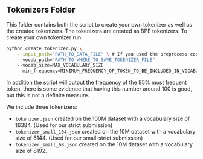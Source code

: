 ## Tokenizers Folder

This folder contains both the script to create your own tokenizer as well as the created tokenizers. The tokenizers are created as BPE tokenizers. To create your own tokenizer run:

```bash
python create_tokenizer.py \
    --input_path="PATH_TO_DATA_FILE" \ # If you used the preprocess code, this is the all.txt file
    --vocab_path="PATH_TO_WHERE_TO_SAVE_TOKENIZER_FILE"
    --vocab_size=MAX_VOCABULARY_SIZE
    --min_frequency=MINIMUM_FREQUENCY_OF_TOKEN_TO_BE_INCLUDED_IN_VOCABULARY
```

In addition the script will output the frequency of the 95% most frequent token, there is some evidence that having this number around 100 is good, but this is not a definite measure.

We include three tokenizers:

 - `tokenizer.json` created on the 100M dataset with a vocabulary size of 16384. (Used for our strict submission)
 - `tokenizer_small_104.json` created on the 10M dataset with a vocabulary size of 6144. (Used for our small-strict submission)
 - `tokenizer_small_68.json` created on the 10M dataset with a vocabulary size of 8192.

